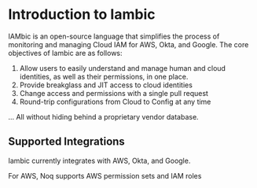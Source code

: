 # Introduction to Iambic

IAMbic is an open-source language that simplifies the process of monitoring and managing Cloud IAM for AWS, Okta, and Google. The core objectives of Iambic are as follows:

1. Allow users to easily understand and manage human and cloud identities, as well as their permissions, in one place.
2. Provide breakglass and JIT access to cloud identities
3. Change access and permissions with a single pull request
4. Round-trip configurations from Cloud to Config at any time

... All without hiding behind a proprietary vendor database.

## Supported Integrations

Iambic currently integrates with AWS, Okta, and Google.

For AWS, Noq supports AWS permission sets and IAM roles
